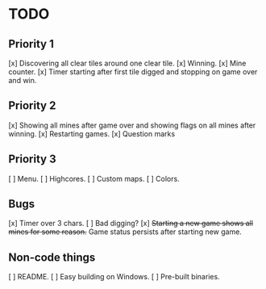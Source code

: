 # TODO

## Priority 1

[x] Discovering all clear tiles around one clear tile.
[x] Winning.
[x] Mine counter.
[x] Timer starting after first tile digged and stopping on game over and win.

## Priority 2

[x] Showing all mines after game over and showing flags on all mines after winning.
[x] Restarting games.
[x] Question marks

## Priority 3

[ ] Menu.
[ ] Highcores.
[ ] Custom maps.
[ ] Colors.

## Bugs

[x] Timer over 3 chars.
[ ] Bad digging?
[x] ~~Starting a new game shows all mines for some reason.~~ Game status persists after starting new game.

## Non-code things

[ ] README.
[ ] Easy building on Windows.
[ ] Pre-built binaries.
